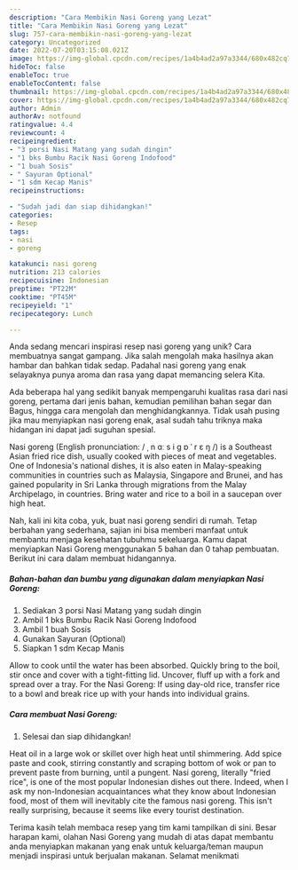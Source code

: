 ```yaml
---
description: "Cara Membikin Nasi Goreng yang Lezat"
title: "Cara Membikin Nasi Goreng yang Lezat"
slug: 757-cara-membikin-nasi-goreng-yang-lezat
category: Uncategorized
date: 2022-07-20T03:15:08.021Z
image: https://img-global.cpcdn.com/recipes/1a4b4ad2a97a3344/680x482cq70/nasi-goreng-foto-resep-utama.jpg
hideToc: false
enableToc: true
enableTocContent: false
thumbnail: https://img-global.cpcdn.com/recipes/1a4b4ad2a97a3344/680x482cq70/nasi-goreng-foto-resep-utama.jpg
cover: https://img-global.cpcdn.com/recipes/1a4b4ad2a97a3344/680x482cq70/nasi-goreng-foto-resep-utama.jpg
author: Admin
authorAv: notfound
ratingvalue: 4.4
reviewcount: 4
recipeingredient:
- "3 porsi Nasi Matang yang sudah dingin"
- "1 bks Bumbu Racik Nasi Goreng Indofood"
- "1 buah Sosis"
- " Sayuran Optional"
- "1 sdm Kecap Manis"
recipeinstructions:

- "Sudah jadi dan siap dihidangkan!"
categories:
- Resep
tags:
- nasi
- goreng

katakunci: nasi goreng 
nutrition: 213 calories
recipecuisine: Indonesian
preptime: "PT22M"
cooktime: "PT45M"
recipeyield: "1"
recipecategory: Lunch

---
```





Anda sedang mencari inspirasi resep nasi goreng yang unik? Cara membuatnya sangat gampang. Jika salah mengolah maka hasilnya akan hambar dan bahkan tidak sedap. Padahal nasi goreng yang enak selayaknya punya aroma dan rasa yang dapat memancing selera Kita.





Ada beberapa hal yang sedikit banyak mempengaruhi kualitas rasa dari nasi goreng, pertama dari jenis bahan, kemudian pemilihan bahan segar dan Bagus, hingga cara mengolah dan menghidangkannya. Tidak usah pusing jika mau menyiapkan nasi goreng enak,      asal sudah tahu triknya maka hidangan ini dapat jadi suguhan spesial.














Nasi goreng (English pronunciation: / ˌ n ɑː s i ɡ ɒ ˈ r ɛ ŋ /) is a Southeast Asian fried rice dish, usually cooked with pieces of meat and vegetables. One of Indonesia&#39;s national dishes, it is also eaten in Malay-speaking communities in countries such as Malaysia, Singapore and Brunei, and has gained popularity in Sri Lanka through migrations from the Malay Archipelago, in countries. Bring water and rice to a boil in a saucepan over high heat.






Nah, kali ini kita coba, yuk, buat nasi goreng sendiri di rumah. Tetap berbahan yang sederhana, sajian ini bisa memberi manfaat untuk membantu menjaga kesehatan tubuhmu sekeluarga. Kamu dapat menyiapkan Nasi Goreng menggunakan 5 bahan dan 0 tahap pembuatan. Berikut ini cara dalam membuat hidangannya.

<!--inarticleads1-->

##### Bahan-bahan dan bumbu yang digunakan dalam menyiapkan Nasi Goreng:

1. Sediakan 3 porsi Nasi Matang yang sudah dingin
1. Ambil 1 bks Bumbu Racik Nasi Goreng Indofood
1. Ambil 1 buah Sosis
1. Gunakan  Sayuran (Optional)
1. Siapkan 1 sdm Kecap Manis


Allow to cook until the water has been absorbed. Quickly bring to the boil, stir once and cover with a tight-fitting lid. Uncover, fluff up with a fork and spread over a tray. For the Nasi Goreng: If using day-old rice, transfer rice to a bowl and break rice up with your hands into individual grains. 

<!--inarticleads2-->

##### Cara membuat Nasi Goreng:


1. Selesai dan siap dihidangkan!

Heat oil in a large wok or skillet over high heat until shimmering. Add spice paste and cook, stirring constantly and scraping bottom of wok or pan to prevent paste from burning, until a pungent. Nasi goreng, literally &#34;fried rice&#34;, is one of the most popular Indonesian dishes out there. Indeed, when I ask my non-Indonesian acquaintances what they know about Indonesian food, most of them will inevitably cite the famous nasi goreng. This isn&#39;t really surprising, because it seems like every tourist destination. 

Terima kasih telah membaca resep yang tim kami tampilkan di sini. Besar harapan kami, olahan Nasi Goreng yang mudah di atas dapat membantu anda menyiapkan makanan yang enak untuk keluarga/teman maupun menjadi inspirasi untuk berjualan makanan. Selamat menikmati
